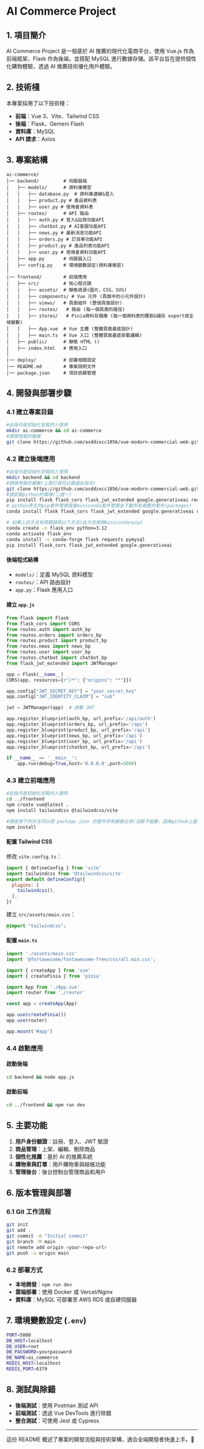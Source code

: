 # AI Commerce Project

## 1. 項目簡介

AI Commerce Project 是一個基於 AI 推薦的現代化電商平台，使用 Vue.js 作為前端框架，Flask 作為後端，並搭配 MySQL 進行數據存儲。該平台旨在提供個性化購物體驗，透過 AI 推薦技術優化用戶體驗。

## 2. 技術棧

本專案採用了以下技術棧：

- **前端**：Vue 3、Vite、Tailwind CSS
- **後端**：Flask、Gemeni Flash
- **資料庫**：MySQL
- **API 請求**：Axios

## 3. 專案結構

```
ai-commerce/
│── backend/         # 伺服器端
│   ├── models/      # 資料庫模型
│   │   ├── database.py  # 資料庫連線&登入
│   │   ├── product.py # 產品資料表
│   │   ├── user.py # 使用者資料表
│   ├── routes/      # API 路由
│   │   ├── auth.py # 登入&註冊功能API
│   │   ├── chatbot.py # AI客服功能API
│   │   ├── news.py # 最新消息功能API
│   │   ├── orders.py # 訂貨單功能API
│   │   ├── product.py # 產品列表功能API
│   │   ├── user.py # 使用者資料功能API
│   ├── app.py       # 伺服器入口
│   ├── config.py    # 環境變數設定(資料庫帳密)
│
│── frontend/        # 前端應用
│   ├── src/         # 核心程式碼
│   │   ├── assets/  # 靜態資源(圖片、CSS、SVG)
│   │   ├── components/ # Vue 元件 (頁面中的小元件設計)
│   │   ├── views/   # 頁面組件 (整個頁面設計)
│   │   ├── routes/   # 路由 (每一個頁面的路徑)
│   │   ├── stores/   # Pinia資料存儲庫 (每一個資料表的獲取&儲存 export成全域變數)
│   │   ├── App.vue  # Vue 主體 (整體頁面基底設計)
│   │   ├── main.ts  # Vue 入口 (整體頁面基底掛載邏輯)
│   ├── public/      # 靜態 HTML ()
│   ├── index.html   # 應用入口
│
│── deploy/          # 部署相關設定
│── README.md        # 專案說明文件
│── package.json     # 項目依賴管理
```

## 4. 開發與部署步驟

### 4.1 建立專案目錄

```sh
#此指令是初始化安裝的人使用
mkdir ai-commerce && cd ai-commerce
#請使用我的檔案
git clone https://github.com/asddzxcc1856/vue-modorn-commercial-web.git
```

### 4.2 建立後端應用

```sh
#此指令是初始化安裝的人使用
mkdir backend && cd backend
#請使用我的檔案(上面打過可以跳過此指令)
git clone https://github.com/asddzxcc1856/vue-modorn-commercial-web.git
#請安裝python的環境(二選一)
pip install flask flask_cors flask_jwt_extended google.generativeai requests pymysql
# python原生的pip套件管理或者miniconda套件管理去下載所有需要的套件(packages)
conda install flask flask_cors flask_jwt_extended google.generativeai requests pymysql

# 如果上述方法有問題請用以下方法(此方法使用miniconda+pip)
conda create -n flask_env python=3.12
conda activate flask_env
conda install -c conda-forge flask requests pymysql
pip install flask_cors flask_jwt_extended google.generativeai
```

#### 後端程式結構

- `models/`：定義 MySQL 資料模型
- `routes/`：API 路由設計
- `app.py`：Flask 應用入口

#### 建立 `app.js`

```python
from flask import Flask
from flask_cors import CORS
from routes.auth import auth_bp
from routes.orders import orders_bp
from routes.product import product_bp
from routes.news import news_bp
from routes.user import user_bp
from routes.chatbot import chatbot_bp
from flask_jwt_extended import JWTManager

app = Flask(__name__)
CORS(app, resources={r"/*": {"origins": "*"}})

app.config["JWT_SECRET_KEY"] = "your_secret_key"
app.config["JWT_IDENTITY_CLAIM"] = "sub"

jwt = JWTManager(app)  # 啟動 JWT

app.register_blueprint(auth_bp, url_prefix='/api/auth')
app.register_blueprint(orders_bp, url_prefix='/api')
app.register_blueprint(product_bp, url_prefix='/api')
app.register_blueprint(news_bp, url_prefix='/api')
app.register_blueprint(user_bp, url_prefix='/api')
app.register_blueprint(chatbot_bp, url_prefix='/api')

if __name__ == '__main__':
    app.run(debug=True,host='0.0.0.0',port=5000)
```

### 4.3 建立前端應用

```sh
#此指令是初始化安裝的人使用
cd ../frontend
npm create vue@latest .
npm install tailwindcss @tailwindcss/vite

#請使用下列方法可以把 package.json 的套件所有都裝近來(沒裝不能動，因為github上面沒有那些套件)
npm install
```

#### 配置 Tailwind CSS

修改 `vite.config.ts`：

```js
import { defineConfig } from 'vite'
import tailwindcss from '@tailwindcss/vite'
export default defineConfig({
  plugins: [
    tailwindcss(),
  ],
})
```

建立 `src/assets/main.css`：

```css
@import "tailwindcss";
```

#### 配置 `main.ts`

```ts
import './assets/main.css'
import '@fortawesome/fontawesome-free/css/all.min.css';

import { createApp } from 'vue'
import { createPinia } from 'pinia'

import App from './App.vue'
import router from './router'

const app = createApp(App)

app.use(createPinia())
app.use(router)

app.mount('#app')

```

### 4.4 啟動應用

#### 啟動後端

```sh
cd backend && node app.js
```

#### 啟動前端

```sh
cd ../frontend && npm run dev
```

## 5. 主要功能

1. **用戶身份驗證**：註冊、登入、JWT 驗證
2. **商品管理**：上架、編輯、刪除商品
3. **個性化推薦**：基於 AI 的推薦系統
4. **購物車與訂單**：用戶購物車與結帳功能
5. **管理後台**：後台控制台管理商品和用戶

## 6. 版本管理與部署

### 6.1 Git 工作流程

```sh
git init
git add .
git commit -m "Initial commit"
git branch -M main
git remote add origin <your-repo-url>
git push -u origin main
```

### 6.2 部署方式

- **本地開發**：`npm run dev`
- **雲端部署**：使用 Docker 或 Vercel/Nginx
- **資料庫**：MySQL 可部署至 AWS RDS 或自建伺服器

## 7. 環境變數設定 (`.env`)

```sh
PORT=5000
DB_HOST=localhost
DB_USER=root
DB_PASSWORD=yourpassword
DB_NAME=ai_commerce
REDIS_HOST=localhost
REDIS_PORT=6379
```

## 8. 測試與除錯

- **後端測試**：使用 Postman 測試 API
- **前端測試**：透過 Vue DevTools 進行除錯
- **整合測試**：可使用 Jest 或 Cypress

---

這份 README 概述了專案的開發流程與技術架構，適合全端開發者快速上手。🚀


